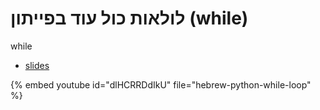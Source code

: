 # לולאות כול עוד בפייתון (while)

while


* [slides](https://code-maven.com/slides/python-programming/while-loop)

{% embed youtube id="dlHCRRDdIkU" file="hebrew-python-while-loop" %}

